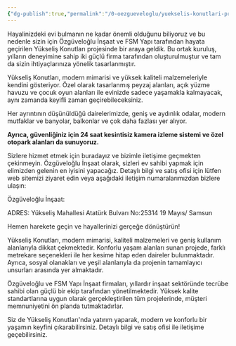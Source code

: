 ```yaml
---
{"dg-publish":true,"permalink":"/0-oezgueveloglu/yuekselis-konutlari-projesi/","tags":["gardenEntry"],"noteIcon":""}
---
```




Hayalinizdeki evi bulmanın ne kadar önemli olduğunu biliyoruz ve bu nedenle sizin için Özgüveloğlu İnşaat ve FSM Yapı tarafından hayata geçirilen Yükseliş Konutları projesinde bir araya geldik. Bu ortak kuruluş, yılların deneyimine sahip iki güçlü firma tarafından oluşturulmuştur ve tam da sizin ihtiyaçlarınıza yönelik tasarlanmıştır.

Yükseliş Konutları, modern mimarisi ve yüksek kaliteli malzemeleriyle kendini gösteriyor. Özel olarak tasarlanmış peyzaj alanları, açık yüzme havuzu ve çocuk oyun alanları ile evinizde sadece yaşamakla kalmayacak, aynı zamanda keyifli zaman geçirebileceksiniz.

Her ayrıntının düşünüldüğü dairelerimizde, geniş ve aydınlık odalar, modern mutfaklar ve banyolar, balkonlar ve çok daha fazlası yer alıyor. 

**Ayrıca, güvenliğiniz için 24 saat kesintisiz kamera izleme sistemi ve özel otopark alanları da sunuyoruz.**

Sizlere hizmet etmek için buradayız ve bizimle iletişime geçmekten çekinmeyin. Özgüveloğlu İnşaat olarak, sizleri ev sahibi yapmak için elimizden gelenin en iyisini yapacağız. Detaylı bilgi ve satış ofisi için lütfen web sitemizi ziyaret edin veya aşağıdaki iletişim numaralarımızdan bizlere ulaşın:

Özgüveloğlu İnşaat:

ADRES: Yükseliş Mahallesi Atatürk Bulvarı No:25314 19 Mayıs/ Samsun

Hemen harekete geçin ve hayallerinizi gerçeğe dönüştürün!  
  
Yükseliş Konutları, modern mimarisi, kaliteli malzemeleri ve geniş kullanım alanlarıyla dikkat çekmektedir. Konforlu yaşam alanları sunan projede, farklı metrekare seçenekleri ile her kesime hitap eden daireler bulunmaktadır. Ayrıca, sosyal olanakları ve yeşil alanlarıyla da projenin tamamlayıcı unsurları arasında yer almaktadır.

Özgüveloğlu ve FSM Yapı İnşaat firmaları, yıllardır inşaat sektöründe tecrübe sahibi olan güçlü bir ekip tarafından yönetilmektedir. Yüksek kalite standartlarına uygun olarak gerçekleştirilen tüm projelerinde, müşteri memnuniyetini ön planda tutmaktadırlar.

Siz de Yükseliş Konutları'nda yatırım yaparak, modern ve konforlu bir yaşamın keyfini çıkarabilirsiniz. Detaylı bilgi ve satış ofisi ile iletişime geçebilirsiniz.



